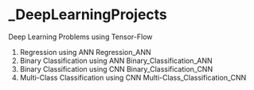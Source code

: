 # _DeepLearningProjects

Deep Learning Problems using Tensor-Flow

1. 	Regression using ANN				              Regression_ANN
2.	Binary Classification using ANN		        Binary_Classification_ANN
3.	Binary Classification using CNN		        Binary_Classification_CNN
4.	Multi-Class Classification using CNN		  Multi-Class_Classification_CNN


